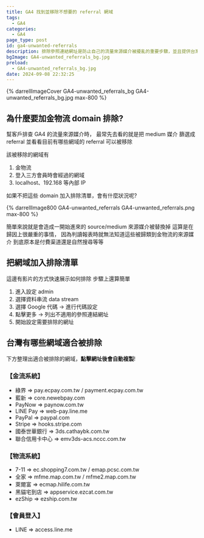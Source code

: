 ```yaml
---
title: GA4 找到並移除不想要的 referral 網域
tags:
  - GA4
categories:
  - GA4
page_type: post
id: ga4-unwanted-referrals
description: 排除參照連結網址是防止自己的流量來源媒介被擾亂的重要步驟，並且提供台灣常見的連結一鍵複製並可以照著說明來設定排除
bgImage: GA4-unwanted_referrals_bg.jpg
preload:
  - GA4-unwanted_referrals_bg.jpg
date: 2024-09-08 22:32:25
---
```


{% darrellImageCover GA4-unwanted_referrals_bg GA4-unwanted_referrals_bg.jpg max-800 %}

## 為什麼要加金物流 domain 排除?

幫客戶排查 GA4 的流量來源媒介時，
最常先去看的就是把 medium 媒介 篩選成 referral
並看看目前有哪些網域的 referral 可以被移除

該被移除的網域有
1. 金物流
2. 登入三方會員時會經過的網域
3. localhost、192.168 等內部 IP

如果不把這些 domain 加入排除清單，會有什麼狀況呢?

{% darrellImage800 GA4-unwanted_referrals GA4-unwanted_referrals.png max-800 %}

簡單來說就是會造成一開始進來的 source/medium 來源媒介被替換掉
這算是在歸因上很嚴重的事情，
因為判讀報表時就無法知道這些被歸類到金物流的來源媒介
到底原本是付費渠道還是自然搜尋等等

## 把網域加入排除清單

這邊有影片的方式快速展示如何排除
步驟上還算簡單
1. 進入設定 admin
2. 選擇資料串流 data stream
3. 選擇 Google 代碼 -> 進行代碼設定
4. 點擊更多 -> 列出不適用的參照連結網址
5. 開始設定需要排除的網址

<div style="padding:0;position:relative;"><iframe src="https://player.vimeo.com/video/1007409135?badge=0&&amp;autopause=0&amp;player_id=0&amp;app_id=58479&amp;byline=false&amp;title=false&amp;muted=true" frameborder="0" allow="autoplay; fullscreen; picture-in-picture; clipboard-write" style="position:absolute;top:0;left:0;width:100%;height:100%;" title="GoogleTagManager export json file"></iframe></div><script src="https://player.vimeo.com/api/player.js"></script>

## 台灣有哪些網域適合被排除

下方整理出適合被排除的網域，**點擊網址後會自動複製**!

<h3>【金流系統】</h3>
<ul>
    <li>綠界 => <a class="copyable" href="javascript:void(0);" onclick="copyToClipboard('pay.ecpay.com.tw')">pay.ecpay.com.tw</a> / <a class="copyable" href="javascript:void(0);" onclick="copyToClipboard('payment.ecpay.com.tw')">payment.ecpay.com.tw</a></li>
    <li>藍新 => <a class="copyable" href="javascript:void(0);" onclick="copyToClipboard('core.newebpay.com')">core.newebpay.com</a></li>
    <li>PayNow => <a class="copyable" href="javascript:void(0);" onclick="copyToClipboard('paynow.com.tw')">paynow.com.tw</a></li>
    <li>LINE Pay => <a class="copyable" href="javascript:void(0);" onclick="copyToClipboard('web-pay.line.me')">web-pay.line.me</a></li>
    <li>PayPal => <a class="copyable" href="javascript:void(0);" onclick="copyToClipboard('paypal.com')">paypal.com</a></li>
    <li>Stripe => <a class="copyable" href="javascript:void(0);" onclick="copyToClipboard('hooks.stripe.com')">hooks.stripe.com</a></li>
    <li>國泰世華銀行 => <a class="copyable" href="javascript:void(0);" onclick="copyToClipboard('3ds.cathaybk.com.tw')">3ds.cathaybk.com.tw</a></li>
    <li>聯合信用卡中心 => <a class="copyable" href="javascript:void(0);" onclick="copyToClipboard('emv3ds-acs.nccc.com.tw')">emv3ds-acs.nccc.com.tw</a></li>
</ul>

<h3>【物流系統】</h3>
<ul>
    <li>7-11 => <a class="copyable" href="javascript:void(0);" onclick="copyToClipboard('ec.shopping7.com.tw')">ec.shopping7.com.tw</a> / <a class="copyable" href="javascript:void(0);" onclick="copyToClipboard('emap.pcsc.com.tw')">emap.pcsc.com.tw</a></li>
    <li>全家 => <a class="copyable" href="javascript:void(0);" onclick="copyToClipboard('mfme.map.com.tw')">mfme.map.com.tw</a> / <a class="copyable" href="javascript:void(0);" onclick="copyToClipboard('mfme2.map.com.tw')">mfme2.map.com.tw</a></li>
    <li>萊爾富 => <a class="copyable" href="javascript:void(0);" onclick="copyToClipboard('ecmap.hilife.com.tw')">ecmap.hilife.com.tw</a></li>
    <li>黑貓宅到店 => <a class="copyable" href="javascript:void(0);" onclick="copyToClipboard('appservice.ezcat.com.tw')">appservice.ezcat.com.tw</a></li>
    <li>ezShip => <a class="copyable" href="javascript:void(0);" onclick="copyToClipboard('ezship.com.tw')">ezship.com.tw</a></li>
</ul>

<h3>【會員登入】</h3>
<ul>
    <li>LINE => <a class="copyable" href="javascript:void(0);" onclick="copyToClipboard('access.line.me')">access.line.me</a></li>
</ul>
<div id="copyNotification">複製成功！</div>

<style>
  li a.copyable {
    cursor: copy;
    position: relative;
    text-decoration: none;
  }
  #copyNotification {
    background-color: #282828;
    color: white;
    padding: 15px;
    border-radius: 5px;
    display: none;
    transition: opacity 0.5s ease-in-out;
  }
</style>

<script>
    function copyToClipboard(text) {
        navigator.clipboard.writeText(text).then(function() {
            console.log('已複製：' + text);
            showNotification();
        }, function(err) {
            console.error('複製失敗', err);
        });
    }
    function showNotification() {
      var notification = document.getElementById('copyNotification');
      notification.style.display = 'block';
      notification.style.opacity = '1';

      setTimeout(function() {
          notification.style.opacity = '0';
          setTimeout(function() {
              notification.style.display = 'none';
          }, 500);
      }, 2500);
    }
</script>